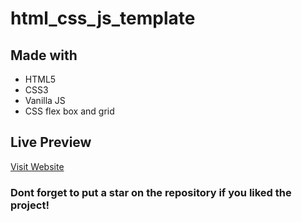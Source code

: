 # html_css_js_template

## Made with

- HTML5
- CSS3
- Vanilla JS
- CSS flex box and grid

## Live Preview

[Visit Website](https://code-warrior.netlify.app/)

### Dont forget to put a star on the repository if you liked the project!

